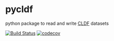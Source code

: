 # pycldf
python package to read and write [CLDF](http://cldf.clld.org) datasets

[![Build Status](https://travis-ci.org/glottobank/pycldf.svg?branch=master)](https://travis-ci.org/glottobank/pycldf)
[![codecov](https://codecov.io/gh/glottobank/pycldf/branch/master/graph/badge.svg)](https://codecov.io/gh/glottobank/pycldf)
